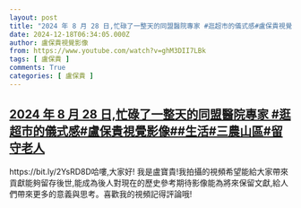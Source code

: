 ```yaml
---
layout: post
title: "2024 年 8 月 28 日,忙碌了一整天的同盟醫院專家 #逛超市的儀式感#盧保貴視覺影像##生活#三農山區#留守老人"
date: 2024-12-18T06:34:05.000Z
author: 盧保貴視覺影像
from: https://www.youtube.com/watch?v=ghM3DII7LBk
tags: [ 盧保貴 ]
comments: True
categories: [ 盧保貴 ]
---
```

<!--1734503645000-->
[2024 年 8 月 28 日,忙碌了一整天的同盟醫院專家 #逛超市的儀式感#盧保貴視覺影像##生活#三農山區#留守老人](https://www.youtube.com/watch?v=ghM3DII7LBk)
------

<div>
https://bit.ly/2YsRD8D哈嘍,大家好! 我是盧寶貴!我拍攝的視頻希望能給大家帶來貢獻能夠留存後世,能成為後人對現在的歷史參考期待影像能為將來保留文獻,給人們帶來更多的意義與思考。喜歡我的視頻記得評論哦!
</div>
